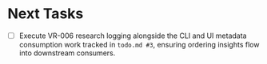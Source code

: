 # Next Tasks

- [ ] Execute VR-006 research logging alongside the CLI and UI metadata consumption work tracked in `todo.md #3`, ensuring ordering insights flow into downstream consumers.
